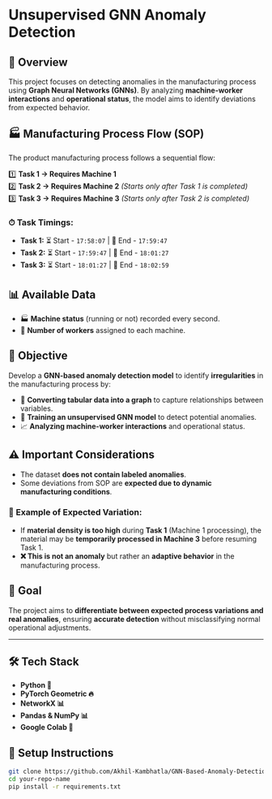 # Unsupervised GNN Anomaly Detection

## 📌 Overview
This project focuses on detecting anomalies in the manufacturing process using **Graph Neural Networks (GNNs)**. By analyzing **machine-worker interactions** and **operational status**, the model aims to identify deviations from expected behavior.

## 🏭 Manufacturing Process Flow (SOP)
The product manufacturing process follows a sequential flow:

1️⃣ **Task 1 → Requires Machine 1**  
2️⃣ **Task 2 → Requires Machine 2** *(Starts only after Task 1 is completed)*  
3️⃣ **Task 3 → Requires Machine 3** *(Starts only after Task 2 is completed)*  

### ⏱ Task Timings:
- **Task 1:** ⏳ Start - `17:58:07` | 🛑 End - `17:59:47`
- **Task 2:** ⏳ Start - `17:59:47` | 🛑 End - `18:01:27`
- **Task 3:** ⏳ Start - `18:01:27` | 🛑 End - `18:02:59`

## 📊 Available Data
- 🏭 **Machine status** (running or not) recorded every second.
- 👷 **Number of workers** assigned to each machine.

## 🎯 Objective
Develop a **GNN-based anomaly detection model** to identify **irregularities** in the manufacturing process by:
- 🔗 **Converting tabular data into a graph** to capture relationships between variables.
- 🧠 **Training an unsupervised GNN model** to detect potential anomalies.
- 📈 **Analyzing machine-worker interactions** and operational status.

## ⚠️ Important Considerations
- The dataset **does not contain labeled anomalies**.
- Some deviations from SOP are **expected due to dynamic manufacturing conditions**.

### 🔄 Example of Expected Variation:
- If **material density is too high** during **Task 1** (Machine 1 processing), the material may be **temporarily processed in Machine 3** before resuming Task 1.
- **❌ This is not an anomaly** but rather an **adaptive behavior** in the manufacturing process.

## 🚀 Goal
The project aims to **differentiate between expected process variations and real anomalies**, ensuring **accurate detection** without misclassifying normal operational adjustments.

---

## 🛠 Tech Stack
- **Python 🐍**
- **PyTorch Geometric 🔥**
- **NetworkX 📊**
- **Pandas & NumPy 📊**
- **Google Colab 🚀**

## 📌 Setup Instructions
```bash
git clone https://github.com/Akhil-Kambhatla/GNN-Based-Anomaly-Detection.git
cd your-repo-name
pip install -r requirements.txt

